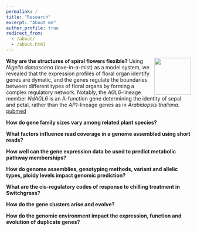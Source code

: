 ```yaml
---
permalink: /
title: "Research"
excerpt: "About me"
author_profile: true
redirect_from: 
  - /about/
  - /about.html
---
```


**Why are the structures of spiral flowers flexible?**
<a href="https://www.nature.com/articles/nplants2015188/figures/3"><img src="../images/41477_2016_Article_BFnplants2015188_Fig3.png" align="right" width="100"></a> 
Using *Nigella damascena* (love-in-a-mist) as a model system, we revealed that the expression profiles of floral organ identify genes are dymatic, and the genes regulate the boundaries between different types of floral organs by forming a complex regulatory network. Notably, the *AGL6*-lineage member *NdAGL6* is an A-function gene determining the identity of sepal and petal, rather than the *AP1*-lineage genes as in *Arabidopsis thaliana*. [pubmed](https://pubmed.ncbi.nlm.nih.gov/27250746/)

**How do gene family sizes vary among related plant species?**


**What factors influence read coverage in a genome assembled using short reads?**


**How well can the gene expression data be used to predict metabolic pathway memberships?**


**How do genome assemblies, genotyping methods, variant and allelic types, ploidy levels impact genomic prediction?**


**What are the cis-regulatory codes of response to chilling treatment in Switchgrass?**


**How do the gene clusters arise and evolve?**


**How do the genomic environment impact the expression, function and evolution of duplicate genes?**



